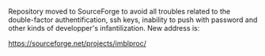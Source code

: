 Repository moved to SourceForge to avoid all troubles related to the double-factor authentification, ssh keys, inability to push with password and other kinds of developper's infantilization. New address is:

https://sourceforge.net/projects/imblproc/

